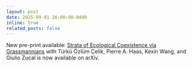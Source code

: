 ```yaml
---
layout: post
date: 2025-09-01 16:00:00-0400
inline: true
related_posts: false
---
```


New pre-print available: [Strata of Ecological Coexistence via Grassmannians](https://arxiv.org/abs/2509.00165) with Türkü Özlüm Çelik, Pierre A. Haas, Kexin Wang, and Giulio Zucal is now available on arXiv.